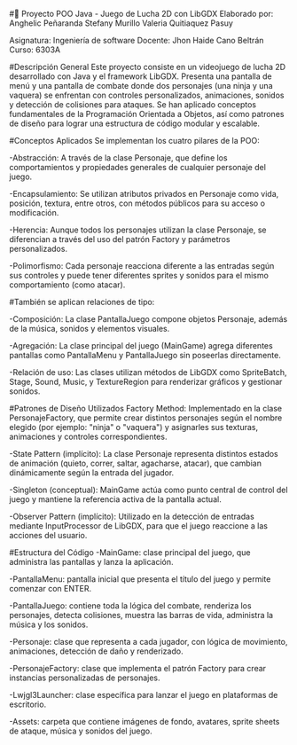 #🥋 Proyecto POO Java - Juego de Lucha 2D con LibGDX
Elaborado por:
Anghelic Peñaranda
Stefany Murillo
Valeria Quitiaquez Pasuy

Asignatura: Ingeniería de software
Docente: Jhon Haide Cano Beltrán
Curso: 6303A

#Descripción General
Este proyecto consiste en un videojuego de lucha 2D desarrollado con Java y el framework LibGDX. Presenta una pantalla de menú y una pantalla de combate donde dos personajes (una ninja y una vaquera) se enfrentan con controles personalizados, animaciones, sonidos y detección de colisiones para ataques. Se han aplicado conceptos fundamentales de la Programación Orientada a Objetos, así como patrones de diseño para lograr una estructura de código modular y escalable.

#Conceptos Aplicados
Se implementan los cuatro pilares de la POO:

-Abstracción: A través de la clase Personaje, que define los comportamientos y propiedades generales de cualquier personaje del juego.

-Encapsulamiento: Se utilizan atributos privados en Personaje como vida, posición, textura, entre otros, con métodos públicos para su acceso o modificación.

-Herencia: Aunque todos los personajes utilizan la clase Personaje, se diferencian a través del uso del patrón Factory y parámetros personalizados.

-Polimorfismo: Cada personaje reacciona diferente a las entradas según sus controles y puede tener diferentes sprites y sonidos para el mismo comportamiento (como atacar).

#También se aplican relaciones de tipo:

-Composición: La clase PantallaJuego compone objetos Personaje, además de la música, sonidos y elementos visuales.

-Agregación: La clase principal del juego (MainGame) agrega diferentes pantallas como PantallaMenu y PantallaJuego sin poseerlas directamente.

-Relación de uso: Las clases utilizan métodos de LibGDX como SpriteBatch, Stage, Sound, Music, y TextureRegion para renderizar gráficos y gestionar sonidos.

#Patrones de Diseño Utilizados
Factory Method: Implementado en la clase PersonajeFactory, que permite crear distintos personajes según el nombre elegido (por ejemplo: "ninja" o "vaquera") y asignarles sus texturas, animaciones y controles correspondientes.

-State Pattern (implícito): La clase Personaje representa distintos estados de animación (quieto, correr, saltar, agacharse, atacar), que cambian dinámicamente según la entrada del jugador.

-Singleton (conceptual): MainGame actúa como punto central de control del juego y mantiene la referencia activa de la pantalla actual.

-Observer Pattern (implícito): Utilizado en la detección de entradas mediante InputProcessor de LibGDX, para que el juego reaccione a las acciones del usuario.

#Estructura del Código
-MainGame: clase principal del juego, que administra las pantallas y lanza la aplicación.

-PantallaMenu: pantalla inicial que presenta el título del juego y permite comenzar con ENTER.

-PantallaJuego: contiene toda la lógica del combate, renderiza los personajes, detecta colisiones, muestra las barras de vida, administra la música y los sonidos.

-Personaje: clase que representa a cada jugador, con lógica de movimiento, animaciones, detección de daño y renderizado.

-PersonajeFactory: clase que implementa el patrón Factory para crear instancias personalizadas de personajes.

-Lwjgl3Launcher: clase específica para lanzar el juego en plataformas de escritorio.

-Assets: carpeta que contiene imágenes de fondo, avatares, sprite sheets de ataque, música y sonidos del juego.

